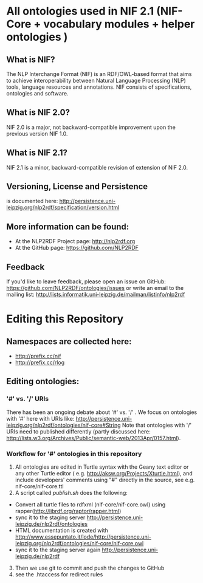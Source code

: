 All ontologies used in NIF 2.1 (NIF-Core + vocabulary modules + helper ontologies )
==========
## What is NIF?
The NLP Interchange Format (NIF) is an RDF/OWL-based format that aims to achieve interoperability between Natural Language Processing (NLP) tools, language resources and annotations.
NIF consists of specifications, ontologies and software.

## What is NIF 2.0?
NIF 2.0 is a major, not backward-compatible improvement upon the previous version NIF 1.0.  

## What is NIF 2.1?
NIF 2.1 is a minor, backward-compatible revision of extension of NIF 2.0.  

## Versioning, License and Persistence 
is documented here: http://persistence.uni-leipzig.org/nlp2rdf/specification/version.html

## More information can be found:
* At the NLP2RDF Project page: http://nlp2rdf.org
* At the GitHub page: https://github.com/NLP2RDF 

## Feedback 
If you'd like to leave feedback, please open an issue on GitHub: https://github.com/NLP2RDF/ontologies/issues
or write an email to the mailing list: http://lists.informatik.uni-leipzig.de/mailman/listinfo/nlp2rdf

# Editing this Repository

## Namespaces are collected here:
* http://prefix.cc/nif
* http://prefix.cc/rlog

## Editing ontologies:

### '\#' vs. '/' URIs
There has been an ongoing debate about '\#' vs. '/' . We focus on ontologies with '\#' here with URIs like:
http://persistence.uni-leipzig.org/nlp2rdf/ontologies/nif-core#String 
Note that ontologies with '/' URIs need to published differently (partly discussed here: http://lists.w3.org/Archives/Public/semantic-web/2013Apr/0157.html). 

### Workflow for '\#' ontologies in this repository
1. All ontologies are edited in Turtle syntax with the Geany text editor or any other Turtle editor ( e.g. http://aksw.org/Projects/Xturtle.html), and include developers' comments using "#" directly in the source, see e.g. nif-core/nif-core.ttl
2. A script called _publish.sh_ does the following:
  * Convert all turtle files to rdfxml (nif-core/nif-core.owl)  using rapper(http://librdf.org/raptor/rapper.html)
  * sync it to the staging server http://persistence.uni-leipzig.de/nlp2rdf/ontologies
  * HTML documentation is created with http://www.essepuntato.it/lode/http://persistence.uni-leipzig.org/nlp2rdf/ontologies/nif-core/nif-core.owl
  * sync it to the staging server again http://persistence.uni-leipzig.de/nlp2rdf
3. Then we use git to commit and push the changes to GitHub
4. see the .htaccess for redirect rules


